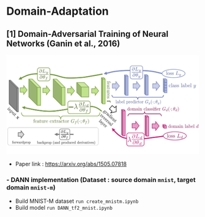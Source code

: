 # Domain-Adaptation

## [1] Domain-Adversarial Training of Neural Networks (Ganin et al., 2016) 

<img src="./domain-adversarial-training-of-neural-networks-fig.jpg">

- Paper link : https://arxiv.org/abs/1505.07818
### - DANN implementation (Dataset : source domain `mnist`, target domain `mnist-m`)
*  Build MNIST-M dataset
`run create_mnistm.ipynb`
*  Build model
`run DANN_tf2_mnist.ipynb`

